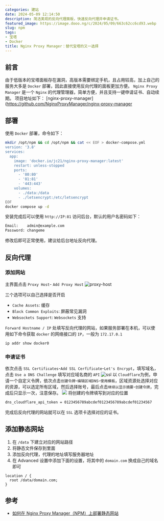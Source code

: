 ```yaml
---
categories: 建站
date: 2024-05-09 12:14:50
description: 简洁美观的反向代理面板，快速反向代理并申请证书。
featured_image: https://image.dooo.ng/c/2024/05/09/663c62cc6cd93.webp
slug: npm
tags:
- 宝塔
- Docker
title: Nginx Proxy Manager：替代宝塔的又一选择
---
```


## 前言
由于低版本的宝塔面板存在漏洞，高版本需要绑定手机，且占用较高，加上自己的服务大多是 `Docker` 部署，因此直接使用反向代理的面板更加方便。
`Nginx Proxy Manager` 是一个 `Nginx` 的代理管理器，简单方便，并且支持一键申请证书、自动续期。
项目地址如下：
[nginx-proxy-manager](https://github.com/NginxProxyManager/nginx-proxy-manager
## 部署
使用 `Docker` 部署，命令如下：
```bash
mkdir /opt/npm && cd /opt/npm && cat << EOF > docker-compose.yml
version: '3.8'
services:
  app:
    image: 'docker.io/jc21/nginx-proxy-manager:latest'
    restart: unless-stopped
    ports:
      - '80:80'
      - '81:81'
      - '443:443'
    volumes:
      - ./data:/data
      - ./letsencrypt:/etc/letsencrypt
EOF
docker compose up -d
```
安装完成后可以使用 `http://IP:81` 访问后台，默认的用户名密码如下：
```bash
Email:    admin@example.com
Password: changeme
```
修改后即可正常使用，建议给后台地址反向代理。
## 反向代理
### 添加网站
主界面点击 `Proxy Host`- `Add Proxy Host`
![proxy-host](https://nginxproxymanager.com/screenshots/proxy-hosts-add.png)


三个选项可以自己选择是否开启
- `Cache Assets`: 缓存
- `Block Common Exploits`: 屏蔽常见漏洞
- `Websockets Support`: `Websockets` 支持


`Forward Hostname / IP` 处填写反向代理的网站，如果服务部署在本机，可以使用如下命令获取 `docker` 的网络接口的 `IP`，一般为 `172.17.0.1`
```bash
ip addr show docker0
```
### 申请证书
依次点击 `SSL Certificates`-`Add SSL Cerfificate`-`Let's Encrypt`，填写域名，点击 `Use a DNS Challenge` 填写对应域名商的 `API`
![ssl](https://image.dooo.ng/c/2024/05/09/663c5ae445503.webp)
以 `Cloudflare`为例，申请一个自定义令牌，依次点击`创建令牌`-`编辑区域DNS`-`使用模板`，区域资源处选择对应的资源，可以选定所有区域，然后选择账号，最后点击`继续以显示摘要`-`创建令牌`，完成后只显示一次，注意保存。
![](https://image.dooo.ng/c/2024/05/09/663c5bd77a2d6.webp)
将创建的令牌填写到对应的位置
```bash
dns_cloudflare_api_token = 0123456789abcdef0123456789abcdef01234567
```
完成后反向代理的网站就可以在 `SSL` 选项卡选择对应的证书。

## 添加静态网站
1. 在 `/data` 下建立对应的网站路径
2. 将静态文件保存到里面
3. 添加反向代理，代理的地址填写服务器地址
4. 在 Advanced 设置中添加下面的设置，将其中的 `domain.com` 换成自己的域名即可
```nginx
location / {
  root /data/domain.com;
}
```

## 参考
- [如何在 Nginx Proxy Manager（NPM）上部署静态网站](https://blog.laoda.de/archives/host-static-sites-on-npm)
